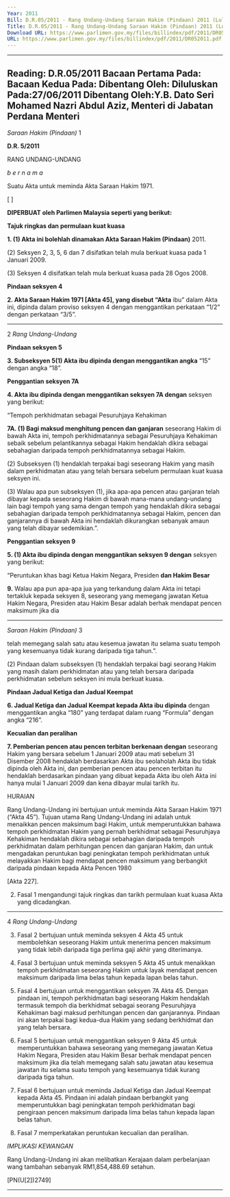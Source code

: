```yaml
---
Year: 2011
Bill: D.R.05/2011 - Rang Undang-Undang Saraan Hakim (Pindaan) 2011 (Lulus)
Title: D.R.05/2011 - Rang Undang-Undang Saraan Hakim (Pindaan) 2011 (Lulus)
Download URL: https://www.parlimen.gov.my/files/billindex/pdf/2011/DR052011.pdf
URL: https://www.parlimen.gov.my/files/billindex/pdf/2011/DR052011.pdf
---
```

---
Reading:
D.R.05/2011
Bacaan Pertama Pada:
Bacaan Kedua Pada:
Dibentang Oleh:
Diluluskan Pada:27/06/2011
Dibentang Oleh:Y.B. Dato Seri Mohamed Nazri Abdul Aziz, Menteri di Jabatan Perdana Menteri
---

_Saraan Hakim (Pindaan)_ 1

**D.R. 5/2011**

RANG UNDANG-UNDANG

_b e r n a m a_

Suatu Akta untuk meminda Akta Saraan Hakim 1971.

[ ]

**DIPERBUAT oleh Parlimen Malaysia seperti yang berikut:**

**Tajuk ringkas dan permulaan kuat kuasa**

**1. (1) Akta ini bolehlah dinamakan Akta Saraan Hakim (Pindaan)**
2011.

(2) Seksyen 2, 3, 5, 6 dan 7 disifatkan telah mula berkuat
kuasa pada 1 Januari 2009.

(3) Seksyen 4 disifatkan telah mula berkuat kuasa pada
28 Ogos 2008.

**Pindaan seksyen 4**

**2. Akta Saraan Hakim 1971 [Akta 45], yang disebut “Akta**
ibu” dalam Akta ini, dipinda dalam proviso seksyen 4 dengan
menggantikan perkataan “1/2” dengan perkataan “3/5”.


-----

2 _Rang Undang-Undang_

**Pindaan seksyen 5**

**3. Subseksyen 5(1) Akta ibu dipinda dengan menggantikan angka**
“15” dengan angka “18”.

**Penggantian seksyen 7A**

**4. Akta ibu dipinda dengan menggantikan seksyen 7A dengan**
seksyen yang berikut:

“Tempoh perkhidmatan sebagai Pesuruhjaya Kehakiman

**7A. (1) Bagi maksud menghitung pencen dan ganjaran**
seseorang Hakim di bawah Akta ini, tempoh perkhidmatannya
sebagai Pesuruhjaya Kehakiman sebaik sebelum pelantikannya
sebagai Hakim hendaklah dikira sebagai sebahagian daripada
tempoh perkhidmatannya sebagai Hakim.

(2) Subseksyen (1) hendaklah terpakai bagi seseorang
Hakim yang masih dalam perkhidmatan atau yang telah
bersara sebelum permulaan kuat kuasa seksyen ini.

(3) Walau apa pun subseksyen (1), jika apa-apa pencen
atau ganjaran telah dibayar kepada seseorang Hakim di bawah
mana-mana undang-undang lain bagi tempoh yang sama
dengan tempoh yang hendaklah dikira sebagai sebahagian
daripada tempoh perkhidmatannya sebagai Hakim, pencen
dan ganjarannya di bawah Akta ini hendaklah dikurangkan
sebanyak amaun yang telah dibayar sedemikian.”.

**Penggantian seksyen 9**

**5. (1) Akta ibu dipinda dengan menggantikan seksyen 9 dengan**
seksyen yang berikut:

“Peruntukan khas bagi Ketua Hakim Negara, Presiden
**dan Hakim Besar**

**9.** Walau apa pun apa-apa jua yang terkandung dalam
Akta ini tetapi tertakluk kepada seksyen 8, seseorang yang
memegang jawatan Ketua Hakim Negara, Presiden atau Hakim
Besar adalah berhak mendapat pencen maksimum jika dia


-----

_Saraan Hakim (Pindaan)_ 3

telah memegang salah satu atau kesemua jawatan itu selama
suatu tempoh yang kesemuanya tidak kurang daripada tiga
tahun.”.

(2) Pindaan dalam subseksyen (1) hendaklah terpakai bagi
seorang Hakim yang masih dalam perkhidmatan atau yang telah
bersara daripada perkhidmatan sebelum seksyen ini mula berkuat
kuasa.

**Pindaan Jadual Ketiga dan Jadual Keempat**

**6. Jadual Ketiga dan Jadual Keempat kepada Akta ibu dipinda**
dengan menggantikan angka “180” yang terdapat dalam ruang
“Formula” dengan angka “216”.

**Kecualian dan peralihan**

**7. Pemberian pencen atau pencen terbitan berkenaan dengan**
seseorang Hakim yang bersara sebelum 1 Januari 2009 atau mati
sebelum 31 Disember 2008 hendaklah berdasarkan Akta ibu seolaholah Akta ibu tidak dipinda oleh Akta ini, dan pemberian pencen
atau pencen terbitan itu hendaklah berdasarkan pindaan yang
dibuat kepada Akta ibu oleh Akta ini hanya mulai 1 Januari 2009
dan kena dibayar mulai tarikh itu.

HURAIAN

Rang Undang-Undang ini bertujuan untuk meminda Akta Saraan Hakim 1971
(“Akta 45”). Tujuan utama Rang Undang-Undang ini adalah untuk menaikkan
pencen maksimum bagi Hakim, untuk memperuntukkan bahawa tempoh
perkhidmatan Hakim yang pernah berkhidmat sebagai Pesuruhjaya Kehakiman
hendaklah dikira sebagai sebahagian daripada tempoh perkhidmatan dalam
perhitungan pencen dan ganjaran Hakim, dan untuk mengadakan peruntukan
bagi peningkatan tempoh perkhidmatan untuk melayakkan Hakim bagi mendapat
pencen maksimum yang berbangkit daripada pindaan kepada Akta Pencen 1980

[Akta 227].

2. Fasal 1 mengandungi tajuk ringkas dan tarikh permulaan kuat kuasa Akta
yang dicadangkan.


-----

4 _Rang Undang-Undang_

3. Fasal 2 bertujuan untuk meminda seksyen 4 Akta 45 untuk membolehkan
seseorang Hakim untuk menerima pencen maksimum yang tidak lebih daripada
tiga perlima gaji akhir yang diterimanya.

4. Fasal 3 bertujuan untuk meminda seksyen 5 Akta 45 untuk menaikkan
tempoh perkhidmatan seseorang Hakim untuk layak mendapat pencen maksimum
daripada lima belas tahun kepada lapan belas tahun.

5. Fasal 4 bertujuan untuk menggantikan seksyen 7A Akta 45. Dengan
pindaan ini, tempoh perkhidmatan bagi seseorang Hakim hendaklah termasuk
tempoh dia berkhidmat sebagai seorang Pesuruhjaya Kehakiman bagi maksud
perhitungan pencen dan ganjarannya. Pindaan ini akan terpakai bagi kedua-dua
Hakim yang sedang berkhidmat dan yang telah bersara.

6. Fasal 5 bertujuan untuk menggantikan seksyen 9 Akta 45 untuk
memperuntukkan bahawa seseorang yang memegang jawatan Ketua Hakim
Negara, Presiden atau Hakim Besar berhak mendapat pencen maksimum jika
dia telah memegang salah satu jawatan atau kesemua jawatan itu selama suatu
tempoh yang kesemuanya tidak kurang daripada tiga tahun.

7. Fasal 6 bertujuan untuk meminda Jadual Ketiga dan Jadual Keempat kepada
Akta 45. Pindaan ini adalah pindaan berbangkit yang memperuntukkan bagi
peningkatan tempoh perkhidmatan bagi pengiraan pencen maksimum daripada
lima belas tahun kepada lapan belas tahun.

8. Fasal 7 memperkatakan peruntukan kecualian dan peralihan.

_IMPLIKASI KEWANGAN_

Rang Undang-Undang ini akan melibatkan Kerajaan dalam perbelanjaan wang
tambahan sebanyak RM1,854,488.69 setahun.

[PN(U[2])2749]


-----

